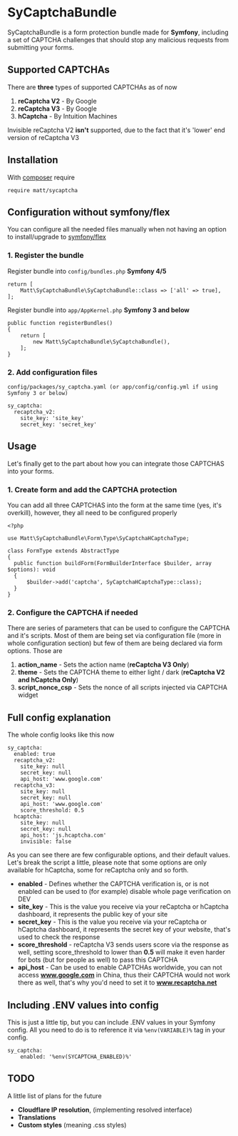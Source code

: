 # SyCaptchaBundle

SyCaptchaBundle is a form protection bundle made for **Symfony**, including a set of CAPTCHA challenges that should stop any malicious requests from submitting your forms.


## Supported CAPTCHAs
There are **three** types of supported CAPTCHAs as of now
1. **reCaptcha V2** - By Google
2. **reCaptcha V3** - By Google
3. **hCaptcha** - By Intuition Machines

Invisible reCaptcha V2 **isn't** supported, due to the fact that it's 'lower' end version of reCaptcha V3

## Installation

With [composer](https://getcomposer.org/) require

`require matt/sycaptcha`


## Configuration without symfony/flex

You can configure all the needed files manually when not having an option to install/upgrade to [symfony/flex](https://github.com/symfony/flex)

### 1. Register the bundle
Register bundle into `config/bundles.php` **Symfony 4/5**

    return [
	    Matt\SyCaptchaBundle\SyCaptchaBundle::class => ['all' => true],
    ];

Register bundle into `app/AppKernel.php` **Symfony 3 and below**

    public function registerBundles()
	{
	    return [
	        new Matt\SyCaptchaBundle\SyCaptchaBundle(),
	    ];
	}
### 2. Add configuration files
`config/packages/sy_captcha.yaml (or app/config/config.yml if using Symfony 3 or below)`

    sy_captcha:  
	  recaptcha_v2:  
	    site_key: 'site_key'  
		secret_key: 'secret_key'  

## Usage

Let's finally get to the part about how you can integrate those CAPTCHAS into your forms.

### 1. Create form and add the CAPTCHA protection
You can add all three CAPTCHAS into the form at the same time (yes, it's overkill), however, they all need to be configured properly

    <?php  
    
	use Matt\SyCaptchaBundle\Form\Type\SyCaptchaHCaptchaType;  
	
	class FormType extends AbstractType  
	{  
	  public function buildForm(FormBuilderInterface $builder, array $options): void  
	  {  
		  $builder->add('captcha', SyCaptchaHCaptchaType::class);
	  }  
	}

### 2. Configure the CAPTCHA if needed
There are series of parameters that can be used to configure the CAPTCHA and it's scripts.
Most of them are being set via configuration file (more in whole configuration section) but few of them are being declared via form options. Those are

1. **action_name** - Sets the action name (**reCaptcha V3 Only**)
2. **theme** - Sets the CAPTCHA theme to either light / dark (**reCaptcha V2 and hCaptcha Only**)
3. **script_nonce_csp** - Sets the nonce of all scripts injected via CAPTCHA widget

## Full config explanation
The whole config looks like this now

    sy_captcha:  
	  enabled: true  
	  recaptcha_v2:  
	    site_key: null  
	    secret_key: null  
	    api_host: 'www.google.com'  
	  recaptcha_v3:  
	    site_key: null  
	    secret_key: null  
	    api_host: 'www.google.com'  
		score_threshold: 0.5  
	  hcaptcha:  
	    site_key: null  
	    secret_key: null  
	    api_host: 'js.hcaptcha.com'  
		invisible: false

As you can see there are few configurable options, and their default values.
Let's break the script a little, please note that some options are only available for hCaptcha, some for reCaptcha only and so forth.

- **enabled** - Defines whether the CAPTCHA verification is, or is not enabled can be used to (for example) disable whole page verification on DEV
- **site_key** - This is the value you receive via your reCaptcha or hCaptcha dashboard, it represents the public key of your site
- **secret_key** - This is the value you receive via your reCaptcha or hCaptcha dashboard, it represents the secret key of your website, that's used to check the response
- **score_threshold** - reCaptcha V3 sends users score via the response as well, setting score_threshold to lower than **0.5** will make it even harder for bots (but for people as well) to pass this CAPTCHA
- **api_host** - Can be used to enable CAPTCHAs worldwide, you can not access **www.google.com** in China, thus their CAPTCHA would not work there as well, that's why you'd need to set it to **www.recaptcha.net**

## Including .ENV values into config
This is just a little tip, but you can include .ENV values in your Symfony config. All you need to do is to reference it via `%env(VARIABLE)%` tag in your config.

    sy_captcha:
	    enabled: '%env(SYCAPTCHA_ENABLED)%'
## TODO
A little list of plans for the future

- **Cloudflare IP resolution**, (implementing resolved interface)
- **Translations**
- **Custom styles**  (meaning .css styles)